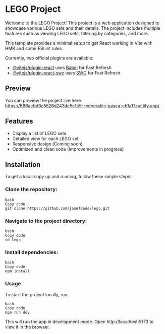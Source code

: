 # LEGO Project
Welcome to the LEGO Project! This project is a web application designed to showcase various LEGO sets and their details. The project includes multiple features such as viewing LEGO sets, filtering by categories, and more.

This template provides a minimal setup to get React working in Vite with HMR and some ESLint rules.

Currently, two official plugins are available:

- [@vitejs/plugin-react](https://github.com/vitejs/vite-plugin-react/blob/main/packages/plugin-react/README.md) uses [Babel](https://babeljs.io/) for Fast Refresh
- [@vitejs/plugin-react-swc](https://github.com/vitejs/vite-plugin-react-swc) uses [SWC](https://swc.rs/) for Fast Refresh

## Preview
You can preview the project live here.
https://666aebd6c5526d243dc5c1b5--venerable-pasca-eb1a17.netlify.app/

## Features
- Display a list of LEGO sets
- Detailed view for each LEGO set
- Responsive design (Coming soon)
- Optimized and clean code (Improvements in progress)

## Installation
To get a local copy up and running, follow these simple steps:

### Clone the repository:
```
bash
Copy code
git clone https://github.com/josefcode/lego.git
``` 

### Navigate to the project directory:
```
bash
Copy code
cd lego
```
### Install dependencies:
```
bash
Copy code
npm install
```
### Usage
To start the project locally, run:
```
bash
Copy code
npm run dev
```
This will run the app in development mode. Open http://localhost:5173 to view it in the browser.
